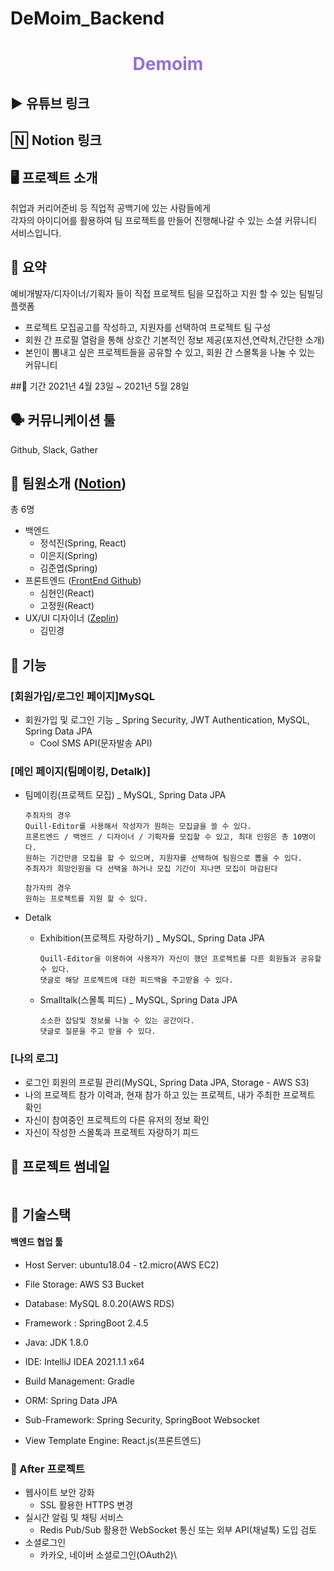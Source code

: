 # DeMoim_Backend


 <h1 align="center" style="color:mediumpurple"> Demoim  </h1>


## ▶️ 유튜브 링크 
## 🄽 Notion 링크 


## 🖥 프로젝트 소개
취업과 커리어준비 등 직업적 공백기에 있는 사람들에게 <br>
각자의 아이디어를 활용하여 팀 프로젝트를 만들어 진행해나갈 수 있는 소셜 커뮤니티 서비스입니다.

## 🔎 요약

예비개발자/디자이너/기획자 들이 직접 프로젝트 팀을 모집하고 지원 할 수 있는 팀빌딩 플랫폼

* 프로젝트 모집공고를 작성하고, 지원자를 선택하여 프로젝트 팀 구성
* 회원 간 프로필 열람을 통해 상호간 기본적인 정보 제공(포지션,연락처,간단한 소개)
* 본인이 뽐내고 싶은 프로젝트들을 공유할 수 있고, 회원 간 스몰톡을 나눌 수 있는 커뮤니티

##📆 기간
2021년 4월 23일 ~ 2021년 5월 28일

## 🗣 커뮤니케이션 툴
Github, Slack, Gather

## 🤠 팀원소개  ([Notion](https://www.notion.so/Demoim-87856b49c18545358ee657b434bff365))

총 6명
* 백엔드
  * 정석진(Spring, React)
  * 이은지(Spring)
  * 김준엽(Spring)
* 프론트엔드 ([FrontEnd Github](https://github.com/holasim91/demoim_fe))
  * 심현인(React)
  * 고정원(React)
* UX/UI 디자이너 ([Zeplin](https://app.zeplin.io/project/608a507a3f3d51355497c44c))
  * 김민경

## 🚀 기능

### [회원가입/로그인 페이지]MySQL
* 회원가입 및 로그인 기능 _ Spring Security, JWT Authentication, MySQL, Spring Data JPA
  * Cool SMS API(문자발송 API)

### [메인 페이지(팀메이킹, Detalk)]
* 팀메이킹(프로젝트 모집) _ MySQL, Spring Data JPA
  
  ```
  주최자의 경우
  Quill-Editor를 사용해서 작성자가 원하는 모집글을 쓸 수 있다.
  프론트엔드 / 백엔드 / 디자이너 / 기획자를 모집할 수 있고, 최대 인원은 총 10명이다.
  원하는 기간만큼 모집을 할 수 있으며, 지원자를 선택하여 팀원으로 뽑을 수 있다.
  주최자가 희망인원을 다 선택을 하거나 모집 기간이 지나면 모집이 마감된다
  
  참가자의 경우
  원하는 프로젝트를 지원 할 수 있다.
  ```
* Detalk
  * Exhibition(프로젝트 자랑하기) _ MySQL, Spring Data JPA
    ```
    Quill-Editor을 이용하여 사용자가 자신이 했던 프로젝트를 다른 회원들과 공유할 수 있다.
    댓글로 해당 프로젝트에 대한 피드백을 주고받을 수 있다.
    ```
  * Smalltalk(스몰톡 피드) _ MySQL, Spring Data JPA
    ```
    소소한 잡담및 정보를 나눌 수 있는 공간이다.
    댓글로 질문을 주고 받을 수 있다.
    ```
    
### [나의 로그]
* 로그인 회원의 프로필 관리(MySQL, Spring Data JPA, Storage - AWS S3)
* 나의 프로젝트 참가 이력과, 현재 참가 하고 있는 프로젝트, 내가 주최한 프로젝트 확인
* 자신이 참여중인 프로젝트의 다른 유저의 정보 확인
* 자신이 작성한 스몰톡과 프로젝트 자랑하기 피드


## 🦄 프로젝트 썸네일

<p align="center">
<img src=></img>
</p>


## 🔖 기술스택

####  백엔드 협업 툴
* Host Server: ubuntu18.04 - t2.micro(AWS EC2)
* File Storage: AWS S3 Bucket
* Database: MySQL 8.0.20(AWS RDS)

* Framework : SpringBoot 2.4.5
* Java: JDK 1.8.0
* IDE: IntelliJ IDEA 2021.1.1 x64
* Build Management: Gradle
* ORM: Spring Data JPA
* Sub-Framework: Spring Security, SpringBoot Websocket


* View Template Engine: React.js(프론트엔드)


### 👑 After 프로젝트

* 웹사이트 보안 강화
  * SSL 활용한 HTTPS 변경
* 실시간 알림 및 채팅 서비스
  * Redis Pub/Sub 활용한 WebSocket 통신 또는 외부 API(채널톡) 도입 검토
* 소셜로그인
  * 카카오, 네이버 소셜로그인(OAuth2)\
